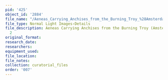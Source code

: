 ```yaml
---
pid: '425'
object_id: '2884'
file_name: "/Aeneas_Carrying_Anchises_from_the_Burning_Troy_%28Amsterdam%29_detail_2.jpg"
file_type: Normal Light Images›Details
file_description: Aeneas Carrying Anchises from the Burning Troy (Amsterdam) - Detail
  2
original_format:
research_date:
researchers:
equipment_used:
file_location:
file_notes:
collection: curatorial_files
order: '007'
---
```

